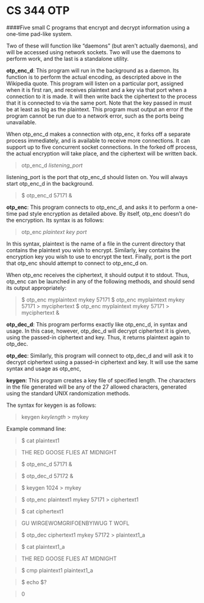 # CS 344 OTP

####Five small C programs that encrypt and decrypt information using a one-time pad-like system.

Two of these will function like “daemons” (but aren't actually daemons), and will be accessed using network sockets. Two will use the daemons to perform work, and the last is a standalone utility.

**otp_enc_d**: This program will run in the background as a daemon. Its function is to perform the actual encoding, as descripted above in the Wikipedia quote. This program will listen on a particular port, assigned when it is first ran, and receives plaintext and a key via that port when a connection to it is made. It will then write back the ciphertext to the process that it is connected to via the same port. Note that the key passed in must be at least as big as the plaintext. This program must output an error if the program cannot be run due to a network error, such as the ports being unavailable.

When otp_enc_d makes a connection with otp_enc, it forks off a separate process immediately, and is available to receive more connections. It can support up to five concurrent socket connections. In the forked off process, the actual encryption will take place, and the ciphertext will be written back.

>otp_enc_d *listening_port*

listening_port is the port that otp_enc_d should listen on. You will always start otp_enc_d in the background.

>$ otp_enc_d 57171 &

**otp_enc**: This program connects to otp_enc_d, and asks it to perform a one-time pad style encryption as detailed above. By itself, otp_enc doesn’t do the encryption. Its syntax is as follows:

> otp_enc *plaintext key port*

  In this syntax, plaintext is the name of a file in the current directory that contains the plaintext you wish to encrypt. Similarly, key contains the encryption key you wish to use to encrypt the text. Finally, port is the port that otp_enc should attempt to connect to otp_enc_d on.

When otp_enc receives the ciphertext, it should output it to stdout. Thus, otp_enc can be launched in any of the following methods, and should send its output appropriately:
>$ otp_enc myplaintext mykey 57171
>$ otp_enc myplaintext mykey 57171 > myciphertext
>$ otp_enc myplaintext mykey 57171 > myciphertext &

**otp_dec_d**: This program performs exactly like otp_enc_d, in syntax and usage. In this case, however, otp_dec_d will decrypt ciphertext it is given, using the passed-in ciphertext and key. Thus, it returns plaintext again to otp_dec. 

**otp_dec**: Similarly, this program will connect to otp_dec_d and will ask it to decrypt ciphertext using a passed-in ciphertext and key. It will use the same syntax and usage as otp_enc,

**keygen**: This program creates a key file of specified length. The characters in the file generated will be any of the 27 allowed characters, generated using the standard UNIX randomization methods.

The syntax for keygen is as follows:
>keygen *keylength* > mykey

Example command line:

>$ cat plaintext1

>THE RED GOOSE FLIES AT MIDNIGHT

>$ otp_enc_d 57171 &

>$ otp_dec_d 57172 &

>$ keygen 1024 > mykey

>$ otp_enc plaintext1 mykey 57171 > ciphertext1

>$ cat ciphertext1

>GU WIRGEWOMGRIFOENBYIWUG T WOFL

>$ otp_dec ciphertext1 mykey 57172 > plaintext1_a

>$ cat plaintext1_a

>THE RED GOOSE FLIES AT MIDNIGHT

>$ cmp plaintext1 plaintext1_a

>$ echo $?

>0
